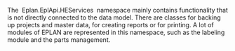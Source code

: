 The  Eplan.EplApi.HEServices  namespace mainly contains functionality that is not directly connected to the data model. There are classes for backing up projects and master data, for creating reports or for printing. A lot of modules of EPLAN are represented in this namespace, such as the labeling module and the parts management.